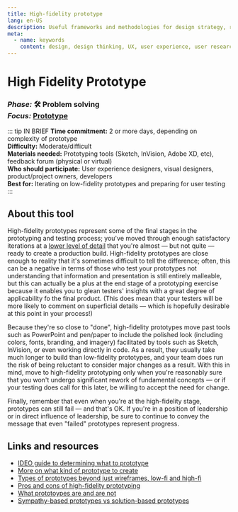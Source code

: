 ```yaml
---
title: High-fidelity prototype
lang: en-US
description: Useful frameworks and methodologies for design strategy, research and testing
meta:
  - name: keywords
    content: design, design thinking, UX, user experience, user research, user testing
---
```


# High Fidelity Prototype

### _Phase:_ 🛠️  Problem solving<br/> _Focus:_ [Prototype](/tools/#prototype)

::: tip IN BRIEF
**Time commitment:** 2 or more days, depending on complexity of prototype  
**Difficulty:** Moderate/difficult  
**Materials needed:** Prototyping tools (Sketch, InVision, Adobe XD, etc), feedback forum (physical or virtual)  
**Who should participate:** User experience designers, visual designers, product/project owners, developers  
**Best for:** Iterating on low-fidelity prototypes and preparing for user testing
:::

## About this tool

High-fidelity prototypes represent some of the final stages in the prototyping and testing process; you've moved through enough satisfactory iterations at a [lower level of detail](low-fidelity-prototype.md) that you're almost — but not quite — ready to create a production build. High-fidelity prototypes are close enough to reality that it's sometimes difficult to tell the difference; often, this can be a negative in terms of those who test your prototypes not understanding that information and presentation is still entirely malleable, but this can actually be a plus at the end stage of a prototyping exercise because it enables you to glean testers' insights with a great degree of applicability fo the final product. (This does mean that your testers will be more likely to comment on superficial details — which is hopefully desirable at this point in your process!)

Because they're so close to "done", high-fidelity prototypes move past tools such as PowerPoint and pen/paper to include the polished look (including colors, fonts, branding, and imagery) facilitated by tools such as Sketch, InVision, or even working directly in code. As a result, they usually take much longer to build than low-fidelity prototypes, and your team does run the risk of being reluctant to consider major changes as a result. With this in mind, move to high-fidelity prototyping only when you're reasonably sure that you won't undergo significant rework of fundamental concepts — or if your testing does call for this later, be willing to accept the need for change.

Finally, remember that even when you're at the high-fidelity stage, prototypes can still fail — and that's OK. If you're in a position of leadership or in direct influence of leadership, be sure to continue to convey the message that even "failed" prototypes represent progress.

## Links and resources

* [IDEO guide to determining what to prototype](https://www.designkit.org/methods/determine-what-to-prototype)
* [More on what kind of prototype to create](https://www.interaction-design.org/literature/article/what-kind-of-prototype-should-you-create)
* [Types of prototypes beyond just wireframes, low-fi and high-fi](https://www.interaction-design.org/literature/article/prototyping-learn-eight-common-methods-and-best-practices)
* [Pros and cons of high-fidelity prototyping](https://www.interaction-design.org/literature/article/stage-4-in-the-design-thinking-process-prototype)
* [What prototoypes are and are not](https://www.cs.cmu.edu/~bam/uicourse/Buxton-SketchesPrototypes.pdf)
* [Sympathy-based prototypes vs solution-based prototypes](https://static1.squarespace.com/static/57c6b79629687fde090a0fdd/t/58ed2005db29d6ca0509a2e5/1491935237380/Prototyping-Dashboards+%282%29.pdf)
